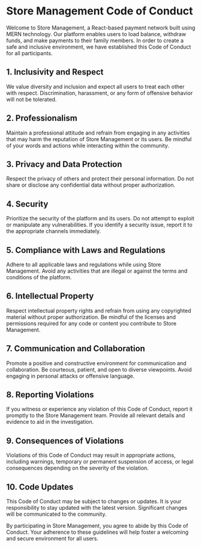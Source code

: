 # Store Management Code of Conduct
Welcome to Store Management, a React-based payment network built using MERN technology. Our platform enables users to load balance, withdraw funds, and make payments to their family members. In order to create a safe and inclusive environment, we have established this Code of Conduct for all participants.
 
 ## 1. Inclusivity and Respect
 We value diversity and inclusion and expect all users to treat each other with respect. Discrimination, harassment, or any form of offensive behavior will not be tolerated.

 ## 2. Professionalism
Maintain a professional attitude and refrain from engaging in any activities that may harm the reputation of Store Management or its users. Be mindful of your words and actions while interacting within the community.

## 3. Privacy and Data Protection
Respect the privacy of others and protect their personal information. Do not share or disclose any confidential data without proper authorization.

## 4. Security
Prioritize the security of the platform and its users. Do not attempt to exploit or manipulate any vulnerabilities. If you identify a security issue, report it to the appropriate channels immediately.

## 5. Compliance with Laws and Regulations
Adhere to all applicable laws and regulations while using Store Management. Avoid any activities that are illegal or against the terms and conditions of the platform.

## 6. Intellectual Property
Respect intellectual property rights and refrain from using any copyrighted material without proper authorization. Be mindful of the licenses and permissions required for any code or content you contribute to Store Management.

## 7. Communication and Collaboration
Promote a positive and constructive environment for communication and collaboration. Be courteous, patient, and open to diverse viewpoints. Avoid engaging in personal attacks or offensive language.

## 8. Reporting Violations
If you witness or experience any violation of this Code of Conduct, report it promptly to the Store Management team. Provide all relevant details and evidence to aid in the investigation.

## 9. Consequences of Violations
Violations of this Code of Conduct may result in appropriate actions, including warnings, temporary or permanent suspension of access, or legal consequences depending on the severity of the violation.

## 10. Code Updates
This Code of Conduct may be subject to changes or updates. It is your responsibility to stay updated with the latest version. Significant changes will be communicated to the community.

By participating in Store Management, you agree to abide by this Code of Conduct. Your adherence to these guidelines will help foster a welcoming and secure environment for all users.
